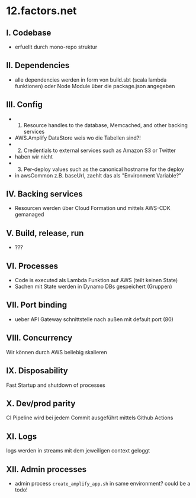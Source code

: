 # 12.factors.net

## I. Codebase
- erfuellt durch mono-repo struktur

## II. Dependencies
- alle dependencies werden in form von build.sbt (scala lambda funktionen) oder Node Module über die package.json angegeben

## III. Config
- 1. Resource handles to the database, Memcached, and other backing services
- AWS.Amplify DataStore weis wo die Tabellen sind?!
- 2. Credentials to external services such as Amazon S3 or Twitter
- haben wir nicht
- 3. Per-deploy values such as the canonical hostname for the deploy
- in awsCommon z.B. baseUrl, zaehlt das als "Environment Variable?"

## IV. Backing services
- Resourcen werden über Cloud Formation und mittels AWS-CDK gemanaged

## V. Build, release, run
- ??? 

## VI. Processes
- Code is executed als Lambda Funktion auf AWS (teilt keinen State)
- Sachen mit State werden in Dynamo DBs gespeichert (Gruppen)

## VII. Port binding
- ueber API Gateway schnittstelle nach außen mit default port (80)

## VIII. Concurrency
Wir können durch AWS beliebig skalieren

## IX. Disposability
Fast Startup and shutdown of processes

## X. Dev/prod parity
CI Pipeline wird bei jedem Commit ausgeführt mittels Github Actions

## XI. Logs
logs werden in streams mit dem jeweiligen context geloggt

## XII. Admin processes
- admin process `create_amplify_app.sh` in same environment? could be a todo!
